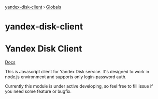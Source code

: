 [yandex-disk-client](README.md) › [Globals](globals.md)

# yandex-disk-client

# Yandex Disk Client 

[Docs](https://github.com/Pterko/yandex-disk-client/blob/master/docs/modules/_index_.md)

This is Javascript client for Yandex Disk service. It's designed to work in node.js environment and supports only login-password auth.

Currently this module is under active developing, so feel free to fill issue if you need some feature or bugfix.
